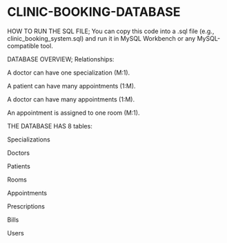 # CLINIC-BOOKING-DATABASE

HOW TO RUN THE SQL FILE;
You can copy this code into a .sql file (e.g., clinic_booking_system.sql) and run it in MySQL Workbench or any MySQL-compatible tool.

DATABASE OVERVIEW;
Relationships:

A doctor can have one specialization (M:1).

A patient can have many appointments (1:M).

A doctor can have many appointments (1:M).

An appointment is assigned to one room (M:1).



THE DATABASE HAS 8 tables:

Specializations

Doctors

Patients

Rooms

Appointments

Prescriptions

Bills

Users
